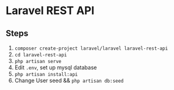 # Laravel REST API

## Steps

1. `composer create-project laravel/laravel laravel-rest-api`
2. `cd laravel-rest-api`
3. `php artisan serve`
4. Edit `.env`, set up mysql database
5. `php artisan install:api`
6. Change User seed && `php artisan db:seed`
